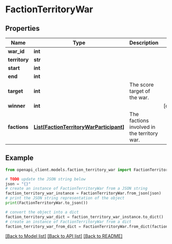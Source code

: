 # FactionTerritoryWar


## Properties

Name | Type | Description | Notes
------------ | ------------- | ------------- | -------------
**war_id** | **int** |  | 
**territory** | **str** |  | 
**start** | **int** |  | 
**end** | **int** |  | 
**target** | **int** | The score target of the war. | 
**winner** | **int** |  | [optional] 
**factions** | [**List[FactionTerritoryWarParticipant]**](FactionTerritoryWarParticipant.md) | The factions involved in the territory war. | 

## Example

```python
from openapi_client.models.faction_territory_war import FactionTerritoryWar

# TODO update the JSON string below
json = "{}"
# create an instance of FactionTerritoryWar from a JSON string
faction_territory_war_instance = FactionTerritoryWar.from_json(json)
# print the JSON string representation of the object
print(FactionTerritoryWar.to_json())

# convert the object into a dict
faction_territory_war_dict = faction_territory_war_instance.to_dict()
# create an instance of FactionTerritoryWar from a dict
faction_territory_war_from_dict = FactionTerritoryWar.from_dict(faction_territory_war_dict)
```
[[Back to Model list]](../README.md#documentation-for-models) [[Back to API list]](../README.md#documentation-for-api-endpoints) [[Back to README]](../README.md)


